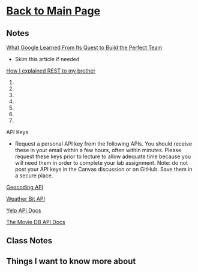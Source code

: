 # [Back to Main Page](https://reecerenninger.github.io/reading-notes/)

## Notes

[What Google Learned From Its Quest to Build the Perfect Team](https://www.google.com/amp/mobile.nytimes.com/2016/02/28/magazine/what-google-learned-from-its-quest-to-build-the-perfect-team.amp.html)
- Skim this article if needed

[How I explained REST to my brother](https://gist.github.com/brookr/5977550)

1.
2.
3.
4.
5.
6.
7.

API Keys

- Request a personal API key from the following APIs. You should receive these in your email within a few hours, often within minutes. Please request these keys prior to lecture to allow adequate time because you will need them in order to complete your lab assignment. Note: do not post your API keys in the Canvas discussion or on GitHub. Save them in a secure place.

[Geocoding API](https://locationiq.com/)

[Weather Bit API](https://www.weatherbit.io/)

[Yelp API Docs](https://www.yelp.com/developers/documentation/v3/business_search)

[The Movie DB API Docs](https://developers.themoviedb.org/3/getting-started/introduction)

## Class Notes

## Things I want to know more about
